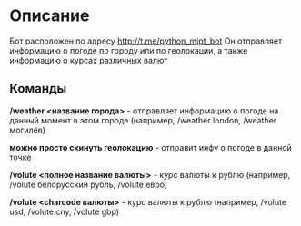 # Описание
Бот расположен по адресу http://t.me/python_mipt_bot
Он отправляет информацию о погоде по городу или по геолокации, а также информацию о курсах различных валют
## Команды
**/weather <название города>** - отправляет информацию о погоде на данный момент в этом городе (например, /weather london, /weather могилёв)

**можно просто скинуть геолокацию** - отправит инфу о погоде в данной точке

**/volute <полное название валюты>** - курс валюты к рублю (например, /volute белорусский рубль, /volute евро)

**/volute <charcode валюты>** - курс валюты к рублю (например, /volute usd, /volute cny, /volute gbp)
